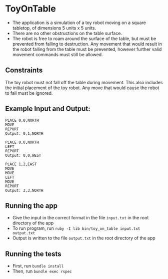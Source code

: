 # ToyOnTable

- The application is a simulation of a toy robot moving on a square tabletop, of dimensions 5 units x 5 units.
- There are no other obstructions on the table surface.
- The robot is free to roam around the surface of the table, but must be prevented from falling to destruction. Any movement
  that would result in the robot falling from the table must be prevented, however further valid movement commands must still
  be allowed.


## Constraints

The toy robot must not fall off the table during movement. This also includes the initial placement of the toy robot.
Any move that would cause the robot to fall must be ignored.

## Example Input and Output:

```plain
PLACE 0,0,NORTH
MOVE
REPORT
Output: 0,1,NORTH
```

```plain
PLACE 0,0,NORTH
LEFT
REPORT
Output: 0,0,WEST
```

```plain
PLACE 1,2,EAST
MOVE
MOVE
LEFT
MOVE
REPORT
Output: 3,3,NORTH
```

## Running the app

- Give the input in the correct format in the file `input.txt` in the root directory of the app
- To run program, run  `ruby -I lib bin/toy_on_table input.txt output.txt`
- Output is written to the file `output.txt` in the root directory of the app


## Running the tests
- First, run `bundle install`
- Then, run `bundle exec rspec`
